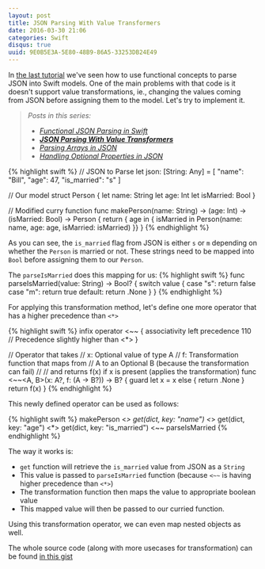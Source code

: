 ```yaml
---
layout: post
title: JSON Parsing With Value Transformers
date: 2016-03-30 21:06
categories: Swift
disqus: true
uuid: 9E0B5E3A-5E80-48B9-86A5-33253DB24E49
---
```


In [the last tutorial](http://bhargavg.com/swift/2016/03/29/functional-json-parsing-in-swift.html) we've seen how to use functional concepts to parse JSON into Swift models. One of the main problems with that code is it doesn't support value transformations, ie., changing the values coming from JSON before assigning them to the model. Let's try to implement it.

<blockquote>
  <em>Posts in this series:</em>
  <ul>
    <li><em><a href="http://bhargavg.com/swift/2016/03/29/functional-json-parsing-in-swift.html">Functional JSON Parsing in Swift</a></em></li>
    <li><em><strong><a href="http://bhargavg.com/swift/2016/03/30/json-parsing-with-value-transformers.html">JSON Parsing With Value Transformers</a></strong></em></li>
    <li><em><a href="http://bhargavg.com/swift/2016/04/05/parsing-arrays-in-json.html">Parsing Arrays in JSON</a></em></li>
    <li><em><a href="http://bhargavg.com/swift/2016/04/07/handling-optional-properties-in-json.html">Handling Optional Properties in JSON</a></em></li>
  </ul>
</blockquote>

{% highlight swift %}
// JSON to Parse
let json: [String: Any] = [
    "name": "Bill",
    "age": 47,
    "is_married": "s"
]

// Our model
struct Person {
    let name: String
    let age: Int
    let isMarried: Bool
}

// Modified curry function
func makePerson(name: String) -> (age: Int) -> (isMarried: Bool) -> Person {
    return { age in { isMarried in
        Person(name: name, age: age, isMarried: isMarried)
    }}
}
{% endhighlight %}

As you can see, the `is_married` flag from JSON is either `s` or `m` depending on whether the `Person` is married or not. These strings need to be mapped into `Bool` before assigning them to our `Person`.

The `parseIsMarried` does this mapping for us:
{% highlight swift %}
func parseIsMarried(value: String) -> Bool? {
    switch value {
    case "s":
        return false
    case "m":
        return true
    default:
        return .None
    }
}
{% endhighlight %}

For applying this transformation method, let's define one more operator that has a higher precedence than `<*>`

{% highlight swift %}
infix operator <~~ {
    associativity left
    precedence 110  // Precedence slightly higher than <*>
}

// Operator that takes
//      x: Optional value of type A
//      f: Transformation function that maps from 
//         A to an Optional B (because the transformation can fail)
//
// and returns f(x) if x is present (applies the transformation)
func <~~<A, B>(x: A?, f: (A -> B?)) -> B? {
    guard let x = x else {
        return .None
    }
    return f(x)
}
{% endhighlight %}

This newly defined operator can be used as follows:

{% highlight swift %}
makePerson <*> get(dict, key: "name")
           <*> get(dict, key: "age")
           <*> get(dict, key: "is_married")  <~~ parseIsMarried
{% endhighlight %}

The way it works is:

- `get` function will retrieve the `is_married` value from JSON as a `String`
- This value is passed to `parseIsMarried` function (because `<~~` is having higher precedence than `<*>`)
- The transformation function then maps the value to appropriate boolean value
- This mapped value will then be passed to our curried function.

Using this transformation operator, we can even map nested objects as well.

The whole source code (along with more usecases for transformation) can be found [in this gist](https://gist.github.com/bhargavg/66d77a8b162740bc70999de3a9376389)

